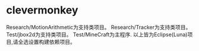 # clevermonkey

Research/MotionArithmetic为支持类项目。
Research/Tracker为支持类项目。
Test/jbox2d为支持类项目。
Test/MineCraft为主程序.
以上皆为Eclipse(Luna)项目,请全选设置构建依赖项目。

